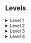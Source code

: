 ## Levels

<details>
  <summary>Level 1</summary>
  <br>

<p>
NetPractice projesinin ilk bölümü, öğrencilerin ağ teknolojileri ve temel ağ kavramlarını öğrenmeye başlamasına odaklanır. Bu bölümde, öğrenciler ağların nasıl çalıştığını, çeşitli ağ protokollerini ve temel ağ yapılarını keşfederler. İşte bu bölümde işlenen bazı ana konular ve detaylar:</p>

**1. IP Adresleme ve Alt Ağlar:**

- Öğrenciler, IP adreslerinin nasıl çalıştığını ve alt ağ oluşturmanın temellerini öğrenirler. Bu, bir ağdaki cihazların benzersiz bir şekilde nasıl tanımlandığını ve iletişim kurduğunu anlamak için önemlidir.
- Ayrıca, alt ağ maskelerinin ne anlama geldiğini ve farklı ağ topolojilerinde alt ağların nasıl yapılandırıldığını incelerler.

**2. Ağ Topolojileri:**

- Bu bölümde, öğrenciler farklı ağ topolojilerini tanır: yıldız, halka, ağaç, ve mesh gibi. Her bir topolojinin avantajlarını ve dezavantajlarını keşfederler.
- Öğrenciler, bu topolojileri pratik olarak uygulayarak hangi durumlarda hangi topolojilerin kullanılacağını öğrenirler.

**3. Temel Ağ Protokolleri:**

- Bu bölüm, ağ iletişiminin temel taşlarından bazılarına odaklanır. Öğrenciler, Transmission Control Protocol (TCP), User Datagram Protocol (UDP), ve Internet Control Message Protocol (ICMP) gibi yaygın protokolleri incelerler.
- Protokollerin ağda nasıl çalıştığını anlamak için, öğrenciler basit ağ iletişimi deneyleri yaparlar.

**4. Ağ Cihazları:**

- Öğrenciler, ağda kullanılan temel cihazları öğrenir: yönlendiriciler (router), anahtarlar (switch), ve erişim noktaları (access points). Bu cihazların ağdaki rolünü ve farklı amaçlar için nasıl kullanıldıklarını anlamak, ağ mimarisini anlamanın önemli bir parçasıdır.
- ÖCihazların yapılandırılması ve yönetimi hakkında bilgi edinirler.

**5. Pratik Uygulamalar ve Simülasyonlar:**

- NetPractice projesinin ilk bölümünde, öğrenciler ağ simülasyon araçları veya fiziksel ağ ortamları kullanarak basit ağ senaryolarını uygularlar. Bu pratik deneyimler, ağ kavramlarını gerçek dünyada test etmelerini sağlar.
- Öğrenciler, ağ sorunlarını teşhis etme ve çözme konusunda pratik yaparlar.

<p>Bu bölümün amacı, öğrencilerin ağ teknolojileri ve yapılarına temel bir bakış açısı kazandırmak, böylece ilerleyen bölümlerde daha karmaşık ağ konularını anlamaya hazır olmalarını sağlamaktır.</p>

</details>

<details>
  <summary>Level 2</summary>
  <br>

<p>
Bu bölüm, öğrencilerin ağ güvenliği ve ağ yönetimi konularına derinlemesine odaklandığı bir aşamadır. İlk bölümde edinilen temel ağ bilgileri üzerine inşa edilen bu bölümde, öğrenciler daha karmaşık ağ protokollerini ve ağ yönetimi stratejilerini öğrenirler. Ayrıca ağ güvenliğinin temel unsurlarını ve siber saldırılara karşı savunma mekanizmalarını da keşfederler. İşte bu bölümde işlenen başlıca konular ve detaylar:</p>

**1. Ağ Güvenliği:**

- Öğrenciler, ağ güvenliğinin temel prensiplerini öğrenir: erişim kontrolü, kimlik doğrulama, yetkilendirme, veri şifreleme ve izinsiz giriş tespiti.
- Farklı türde siber saldırıları keşfederler: DDoS (Distributed Denial of Service), Man-in-the-Middle, Phishing, ve SQL Injection gibi. Bu saldırıların nasıl işlediğini ve bunlara karşı hangi savunma önlemlerinin alınabileceğini incelerler.
- Güvenlik duvarları (firewall) ve VPN'ler (Virtual Private Network) gibi güvenlik teknolojilerini öğrenirler.

**2. Ağ Yönetimi:**

- Bu bölümde, öğrenciler ağların yönetimi ve bakımı için kullanılan teknikleri ve araçları öğrenirler. Ağ izleme (network monitoring) ve ağ sorunlarını teşhis etme gibi becerileri kazanırlar.
- Ağ yönetimi için yaygın olarak kullanılan araçlara ve yazılımlara aşina olurlar. Örneğin, Nagios, Wireshark, ve Zabbix gibi araçlarla ağ trafiğini analiz ederler.
- Ağ kaynaklarının nasıl tahsis edildiği ve ağ performansının nasıl optimize edildiği gibi konuları öğrenirler.

**3. Ağ Protokolleri ve İletişim:**

- İkinci bölümde, öğrenciler daha karmaşık ağ protokollerini ve iletişim modellerini incelerler. Open Systems Interconnection (OSI) modeli gibi modelleri ve farklı katmanlardaki protokollerin rolünü öğrenirler.
- Ayrıca, DHCP (Dynamic Host Configuration Protocol), DNS (Domain Name System), ve HTTP/HTTPS (HyperText Transfer Protocol / Secure) gibi yaygın protokoller hakkında detaylı bilgi edinirler.

**4. Pratik Uygulamalar ve Simülasyonlar:**

- Bu bölümde, öğrenciler ağ simülasyonları ve gerçek dünya senaryoları üzerinde çalışarak ağ yönetimi ve ağ güvenliği konularında pratik beceriler geliştirirler.
- Ağ güvenliği olaylarına nasıl yanıt verileceğini ve siber tehditleri nasıl önleyeceklerini öğrenmek için simüle edilmiş güvenlik sorunlarını çözmek üzere ekipler halinde çalışırlar.

<p>Bu ikinci bölüm, öğrencilerin ağ teknolojileri ve ağ yönetimi konularında derinlemesine bilgi ve beceriler kazanmasını sağlar. Ağ güvenliği ve yönetimi üzerine odaklanarak, öğrenciler ağ altyapısını koruma ve işletme konusunda yetkin hale gelirler.</p>

</details>

<details>
  <summary>Level 3</summary>
  <br>

<p>NetPractice projesinin üçüncü bölümü, ağ teknolojileri konusundaki ileri düzey konuları ve pratik deneyimleri kapsar. Öğrenciler, önceki bölümlerde edindikleri bilgi ve becerileri genişleterek, karmaşık ağ yapılarını tasarlama, uygulama ve yönetme yeteneklerini geliştirirler. Bu bölüm aynı zamanda ileri düzey ağ güvenliği ve ağ otomasyonu gibi konuları da içerir. İşte üçüncü bölümde ele alınan anahtar konular ve detaylar:</p>

**1. Karmaşık Ağ Tasarımı ve Uygulama:**

- Bu bölümde, öğrenciler büyük ölçekli ağların tasarımı ve uygulanması üzerinde çalışırlar. Yerel ağlar (LAN'lar), geniş alan ağları (WAN'lar), ve veri merkezleri için en iyi uygulamaları öğrenirler.
- Ağ tasarımında dikkate alınması gereken kritik unsurlar, örneğin performans, ölçeklenebilirlik, güvenilirlik ve yedeklilik gibi konuları incelerler.

**2. Ağ Otomasyonu ve Script'ler:**

- Ağ yönetiminde otomasyonun önemi vurgulanır. Öğrenciler, ağ yapılandırması ve yönetimini otomatikleştirmek için kullanılan script'ler ve araçlar hakkında bilgi edinirler.
- Python veya Bash gibi programlama dilleri kullanarak, ağ cihazlarını yapılandırma, izleme ve sorun giderme işlemlerini otomatikleştirme konusunda pratik yaparlar.
- Otomasyonun ağ yönetiminde nasıl zaman ve kaynak tasarrufu sağladığını ve insan hatalarını nasıl azalttığını öğrenirler.

**3. Gelişmiş Ağ Güvenliği ve Saldırı Simülasyonları:**

- Öğrenciler, gelişmiş ağ güvenliği tekniklerini ve saldırı simülasyonlarını öğrenirler. Penetrasyon testi (pen testing) ve sızma testleri, ağ güvenliğini test etmek için kullanılan yöntemlerden bazılarıdır.
- Öğrenciler, ağda potansiyel güvenlik açıklarını tespit etmek için sızma testleri gerçekleştirirler ve bu zafiyetlere karşı savunma stratejileri geliştirirler.
- Ayrıca, ağ saldırılarına karşı hızlı yanıt verme ve olay yönetimi becerilerini geliştirmek için simüle edilmiş siber güvenlik olaylarını çözerler.

**4. Bulut Bilişim ve Sanallaştırma:**

- Bu bölümde, öğrenciler bulut bilişim ve sanallaştırma teknolojilerini keşfederler. Bulut tabanlı ağların nasıl çalıştığını ve avantajlarını öğrenirler.
- Sanallaştırmanın ağ yönetiminde nasıl esneklik ve maliyet avantajları sağladığını, sanallaştırılmış ağların nasıl yapılandırıldığını ve farklı bulut hizmetlerini (IaaS, PaaS, SaaS) öğrenirler.

**5. Pratik Projeler ve Grup Çalışması:**

- Üçüncü bölümde, öğrenciler karmaşık ağ projeleri üzerinde grup çalışmaları yaparlar. Bu projeler, öğrencilere ekip içinde işbirliği yapma ve karmaşık ağ sorunlarını çözme konusunda pratik deneyim sağlar.
- Öğrenciler, gerçek dünya ağ senaryolarını simüle ederek, ağ tasarımı, yönetimi ve güvenliği konularında elde ettikleri bilgileri uygulama fırsatı bulurlar.

<p>NetPractice projesinin üçüncü bölümü, öğrencilerin ağ teknolojileri konusundaki uzmanlık seviyelerini artırmalarını sağlar. Bu bölüm, ağ otomasyonu, ileri düzey güvenlik, bulut bilişim, ve karmaşık ağ tasarımı gibi konulara odaklanarak, öğrencilerin ağ mühendisliği ve ağ güvenliği alanlarında yetkin hale gelmelerini hedefler.</p>

</details>

<details>
  <summary>Level 4</summary>
  <br>

<p>
NetPractice projesinin dördüncü bölümü, öğrencilerin karmaşık ağ senaryolarında uzmanlaşmasını ve endüstri standartlarına uygun projeler geliştirmesini sağlar. Bu bölüm, öğrencilere ağ mimarisi, bulut bilişim, ağ güvenliği ve ağ otomasyonu gibi konularda ileri düzey deneyim kazandırır. Öğrenciler ayrıca endüstri uygulamaları ve gerçek dünya senaryolarıyla pratik yaparak becerilerini geliştirirler. İşte dördüncü bölümde odaklanılan anahtar konular ve detaylar:</p>

**1. Ağ Mimarisi ve Tasarım Standartları:**
- Bu bölümde, öğrenciler büyük ölçekli ağlar için tasarım ve mimari standartlarını öğrenirler. Birden fazla konumu içeren kurumsal ağlar ve veri merkezleri için tasarım ilkelerini keşfederler.
- Öğrenciler, ağ yapısının nasıl ölçeklendirileceğini ve yedekli bir ağ tasarımının nasıl oluşturulacağını incelerler. BGP (Border Gateway Protocol) ve MPLS (Multi-Protocol Label Switching) gibi ileri düzey protokolleri de öğrenirler.

**2. Bulut Bilişim ve Hibrid Ağlar:**
- Dördüncü bölümde, bulut bilişim ve hibrid ağ teknolojilerine daha derinlemesine odaklanılır. Öğrenciler, bulut tabanlı hizmetlerin ağ yapılarını nasıl etkilediğini ve bulut sağlayıcılarıyla yerel ağların nasıl entegre edileceğini öğrenirler.
- Hibrid ağ modelleri ve bunların avantajları incelenir. Öğrenciler, bulut tabanlı ağların güvenliği ve yönetimi için gereken becerileri geliştirirler.

**3. Ağ Otomasyonu ve İleri Düzey Script'ler:**
- Bu bölümde, öğrenciler ağ yönetiminde otomasyonun önemini daha fazla keşfederler. İleri düzey script'ler ve otomasyon araçları kullanarak ağ yapılandırmasını, izlemeyi ve hata tespitini optimize ederler.
- Öğrenciler, Ansible ve Chef gibi popüler ağ otomasyonu araçlarını kullanarak, ağ yönetimini daha verimli hale getirirler. Ayrıca, CI/CD (Continuous Integration/Continuous Deployment) süreçlerini öğrenirler.

**4. Ağ Güvenliği ve Risk Yönetimi:**
- Dördüncü bölümde, öğrenciler ağ güvenliğinin kritik yönleri ve risk yönetimi stratejileri üzerine odaklanır. Güvenlik olaylarına yanıt verme ve siber güvenlik olaylarını yönetme konusunda pratik yaparlar.
- Öğrenciler, ağ güvenliğinde kullanılan ileri düzey araçları ve teknolojileri öğrenirler. Örneğin, güvenlik bilgi ve olay yönetimi (SIEM) sistemlerini ve güvenlik açıkları tarama araçlarını kullanmayı öğrenirler.

**5. Pratik Projeler ve Endüstri Ortaklıkları:**
- Bu bölümde, öğrenciler gerçek dünya ağ senaryolarını simüle ederek karmaşık ağ projeleri üzerinde çalışırlar. Ayrıca, endüstri ortaklıkları ve danışmanlarla işbirliği yaparak profesyonel deneyim kazanırlar.
- Öğrenciler, bir grup içinde çalışarak karmaşık ağ sorunlarını çözme becerilerini geliştirirler. Bu pratik projeler, öğrencilere endüstri deneyimi kazandırarak, ağ mühendisliği ve ağ güvenliği alanlarında kariyerlerini ilerletme fırsatı sunar.
  
<p>NetPractice projesinin dördüncü bölümü, öğrencilerin ağ teknolojileri konusundaki uzmanlıklarını artırmak ve profesyonel düzeyde ağ projeleri geliştirme becerilerini kazanmalarını sağlar. Bu bölüm, karmaşık ağ tasarımı, bulut bilişim, ağ otomasyonu ve ağ güvenliği gibi konularda derinlemesine bilgi ve pratik deneyim sağlar.</p>

</details>
